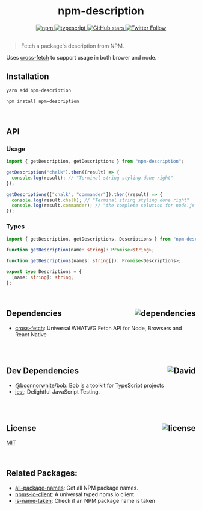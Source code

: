 <div align="center">
  <h1>npm-description</h1>
  <a href="https://npmjs.com/package/npm-description">
    <img alt="npm" src="https://img.shields.io/npm/v/npm-description.svg">
  </a>
  <a href="https://github.com/bconnorwhite/npm-description">
    <img alt="typescript" src="https://img.shields.io/github/languages/top/bconnorwhite/npm-description.svg">
  </a>
  <a href="https://github.com/bconnorwhite/npm-description">
    <img alt="GitHub stars" src="https://img.shields.io/github/stars/bconnorwhite/npm-description?label=Stars%20Appreciated%21&style=social">
  </a>
  <a href="https://twitter.com/bconnorwhite">
    <img alt="Twitter Follow" src="https://img.shields.io/twitter/follow/bconnorwhite.svg?label=%40bconnorwhite&style=social">
  </a>
</div>

<br />

> Fetch a package's description from NPM.

Uses [cross-fetch](https://npmjs.com/package/cross-fetch) to support usage in both brower and node.

## Installation

```bash
yarn add npm-description
```

```bash
npm install npm-description
```

<br />

## API

### Usage
```ts
import { getDescription, getDescriptions } from "npm-description";

getDescription("chalk").then((result) => {
  console.log(result); // "Terminal string styling done right"
});

getDescriptions(["chalk", "commander"]).then((result) => {
  console.log(result.chalk); // "Terminal string styling done right"
  console.log(result.commander); // "the complete solution for node.js command-line programs"
});
```

### Types
```ts
import { getDescription, getDescriptions, Descriptions } from "npm-description";

function getDescription(name: string): Promise<string>;

function getDescriptions(names: string[]): Promise<Descriptions>;

export type Descriptions = {
  [name: string]: string;
};
```

<br />

<h2>Dependencies<img align="right" alt="dependencies" src="https://img.shields.io/david/bconnorwhite/npm-description.svg"></h2>

- [cross-fetch](https://npmjs.com/package/cross-fetch): Universal WHATWG Fetch API for Node, Browsers and React Native

##

<br />

<h2>Dev Dependencies<img align="right" alt="David" src="https://img.shields.io/david/dev/bconnorwhite/npm-description.svg"></h2>

- [@bconnorwhite/bob](https://npmjs.com/package/@bconnorwhite/bob): Bob is a toolkit for TypeScript projects
- [jest](https://npmjs.com/package/jest): Delightful JavaScript Testing.

##

<br />

<h2>License <img align="right" alt="license" src="https://img.shields.io/npm/l/npm-description.svg"></h2>

[MIT](https://mit-license.org/)

<br />

## Related Packages:
- [all-package-names](https://npmjs.com/package/all-package-names): Get all NPM package names.
- [npms-io-client](https://npmjs.com/package/npms-io-client): A universal typed npms.io client
- [is-name-taken](https://npmjs.com/package/is-name-taken): Check if an NPM package name is taken
